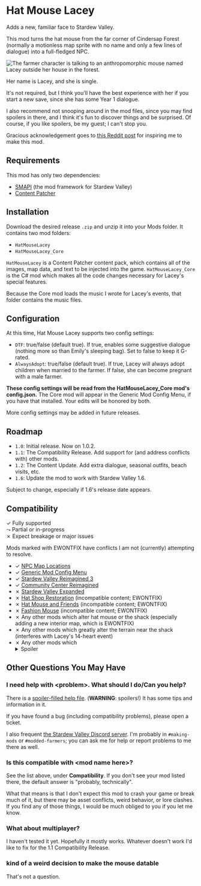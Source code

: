 # Hat Mouse Lacey
Adds a new, familiar face to Stardew Valley.

This mod turns the hat mouse from the far corner of Cindersap Forest (normally
a motionless map sprite with no name and only a few lines of dialogue) into a
full-fledged NPC.

![The farmer character is talking to an anthropomorphic mouse named Lacey
outside her house in the forest.](promo.png)

Her name is Lacey, and she is single.

It's not required, but I think you'll have the best experience with her if you
start a new save, since she has some Year 1 dialogue.

I also recommend not snooping around in the mod files, since you may find
spoilers in there, and I think it's fun to discover things and be surprised.
Of course, if you like spoilers, be my guest; I can't stop you.

Gracious acknowledgement goes to
[this Reddit post](https://old.reddit.com/r/StardewValley/comments/12crela/thought_i_knew_stardew_well_but_evidently_not_who/jf2sjk0/)
for inspiring me to make this mod.

## Requirements
This mod has only two dependencies:

* [SMAPI](https://smapi.io) (the mod framework for Stardew Valley)
* [Content Patcher](https://github.com/Pathoschild/StardewMods/tree/develop/ContentPatcher)

## Installation
Download the desired release `.zip` and unzip it into your Mods folder. It
contains two mod folders:

* `HatMouseLacey`
* `HatMouseLacey_Core`

`HatMouseLacey` is a Content Patcher content pack, which contains all of the
images, map data, and text to be injected into the game. `HatMouseLacey_Core`
is the C# mod which makes all the code changes necessary for Lacey's special
features.

Because the Core mod loads the music I wrote for Lacey's events, that folder
contains the music files.

## Configuration
At this time, Hat Mouse Lacey supports two config settings:

* `DTF`: true/false (default true). If true, enables some suggestive dialogue
(nothing more so than Emily's sleeping bag). Set to false to keep it G-rated.
* `AlwaysAdopt`: true/false (default true). If true, Lacey will always adopt
children when married to the farmer. If false, she can become pregnant with a
male farmer.

**These config settings will be read from the HatMouseLacey_Core mod's
config.json.** The Core mod will appear in the Generic Mod Config Menu, if you
have that installed. Your edits will be honored by both.

More config settings may be added in future releases.

## Roadmap
* `1.0`: Initial release. Now on 1.0.2.
* `1.1`: The Compatibility Release. Add support for (and address conflicts with)
other mods.
* `1.2`: The Content Update. Add extra dialogue, seasonal outfits, beach
visits, etc.
* `1.6`: Update the mod to work with Stardew Valley 1.6.

Subject to change, especially if 1.6's release date appears.

## Compatibility
&check; Fully supported\
&rarrc; Partial or in-progress\
&cross; Expect breakage or major issues

Mods marked with EWONTFIX have conflicts I am not (currently) attempting to resolve.

* &check; [NPC Map Locations](https://www.nexusmods.com/stardewvalley/mods/239)
* &check; [Generic Mod Config Menu](https://www.nexusmods.com/stardewvalley/mods/5098)
* &check; [Stardew Valley Reimagined 3](https://www.nexusmods.com/stardewvalley/mods/13497)
* &check; [Community Center Reimagined](https://www.nexusmods.com/stardewvalley/mods/6966)
* &cross; [Stardew Valley Expanded](https://www.nexusmods.com/stardewvalley/mods/3753)
* &cross; [Hat Shop Restoration](https://www.nexusmods.com/stardewvalley/mods/17291)
    (incompatible content; EWONTFIX)
* &cross; [Hat Mouse and Friends](https://www.nexusmods.com/stardewvalley/mods/17364)
    (incompatible content; EWONTFIX)
* &cross; [Fashion Mouse](https://www.nexusmods.com/stardewvalley/mods/17502)
    (incompatible content; EWONTFIX)
* &cross; Any other mods which alter hat mouse or the shack (especially adding
    a new interior map, which is EWONTFIX)
* &cross; Any other mods which greatly alter the terrain near the shack (interferes
    with Lacey's 14-heart event)
* &cross; Any other mods which <details><summary>Spoiler</summary>add other mouse characters (lore conflict; EWONTFIX)</details>

## Other Questions You May Have

### I need help with \<problem\>. What should I do/Can you help?
There is a [spoiler-filled help file](help-spoilers.md). (**WARNING**: spoilers!)
It has some tips and information in it.

If you have found a bug (including compatibility problems), please open a ticket.

I also frequent
[the Stardew Valley Discord server](https://discord.gg/stardewvalley). I'm
probably in `#making-mods` or `#modded-farmers`; you can ask me for help or
report problems to me there as well.

### Is this compatible with \<mod name here\>?
See the list above, under **Compatibility**. If you don't see your mod listed
there, the default answer is "probably, technically".

What that means is that I don't expect this mod to crash your game or break
much of it, but there may be asset conflicts, weird behavior, or lore clashes.
If you find any of those things, I would be much obliged to you if you let me
know.

### What about multiplayer?
I haven't tested it yet. Hopefully it mostly works. Whatever doesn't work I'd
like to fix for the 1.1 Compatibility Release.

### kind of a weird decision to make the mouse datable
That's not a question.
